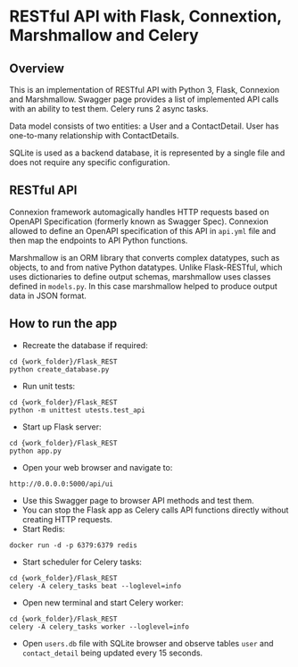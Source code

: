 # RESTful API with Flask, Connextion, Marshmallow and Celery

## Overview

This is an implementation of RESTful API with Python 3, Flask, Connexion and Marshmallow. Swagger page provides a list of implemented API calls with an ability to test them. Celery runs 2 async tasks.

Data model consists of two entities: a User and a ContactDetail. User has one-to-many relationship with ContactDetails.

SQLite is used as a backend database, it is represented by a single file and does not require any specific configuration.

## RESTful API

Connexion framework automagically handles HTTP requests based on OpenAPI Specification (formerly known as Swagger Spec). Connexion allowed to define an OpenAPI specification of this API in `api.yml` file and then map the endpoints to API Python functions.

Marshmallow is an ORM library that converts complex datatypes, such as objects, to and from native Python datatypes. Unlike Flask-RESTful, which uses dictionaries to define output schemas, marshmallow uses classes defined in `models.py`. In this case marshmallow helped to produce output data in JSON format. 


## How to run the app

* Recreate the database if required:
```
cd {work_folder}/Flask_REST
python create_database.py
```
* Run unit tests:
```
cd {work_folder}/Flask_REST
python -m unittest utests.test_api
```
* Start up Flask server:
```
cd {work_folder}/Flask_REST
python app.py
```
* Open your web browser and navigate to:
```
http://0.0.0.0:5000/api/ui
```
* Use this Swagger page to browser API methods and test them.
* You can stop the Flask app as Celery calls API functions directly without creating HTTP requests.
* Start Redis:
```
docker run -d -p 6379:6379 redis
```
* Start scheduler for Celery tasks:
```
cd {work_folder}/Flask_REST
celery -A celery_tasks beat --loglevel=info
``` 
* Open new terminal and start Celery worker:
```
cd {work_folder}/Flask_REST
celery -A celery_tasks worker --loglevel=info
```
* Open `users.db` file with SQLite browser and observe tables `user` and `contact_detail` being updated every 15 seconds.


